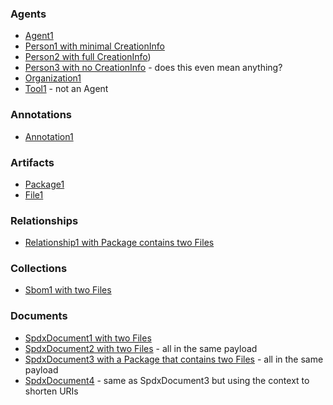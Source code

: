 ### Agents
- [Agent1](examples/agent1.json)
- [Person1 with minimal CreationInfo](examples/person1.json) 
- [Person2 with full CreationInfo](examples/person2.json))
- [Person3 with no CreationInfo](examples/person3.json) - does this even mean anything?
- [Organization1](examples/org1.json)
- [Tool1](examples/tool1.json) - not an Agent

### Annotations
- [Annotation1](examples/annotation1.json)

### Artifacts
- [Package1](examples/package1.json)
- [File1](examples/file1.json)

### Relationships
- [Relationship1 with Package contains two Files](examples/spdx_document3.json)

### Collections
- [Sbom1 with two Files](examples/sbom1.json)

### Documents
- [SpdxDocument1 with two Files](examples/spdx_document1.json)
- [SpdxDocument2 with two Files](examples/spdx_document2.json) - all in the same payload
- [SpdxDocument3 with a Package that contains two Files](examples/spdx_document3.json) - all in the same payload
- [SpdxDocument4](examples/spdx_document4.json) - same as SpdxDocument3 but using the context to shorten URIs

